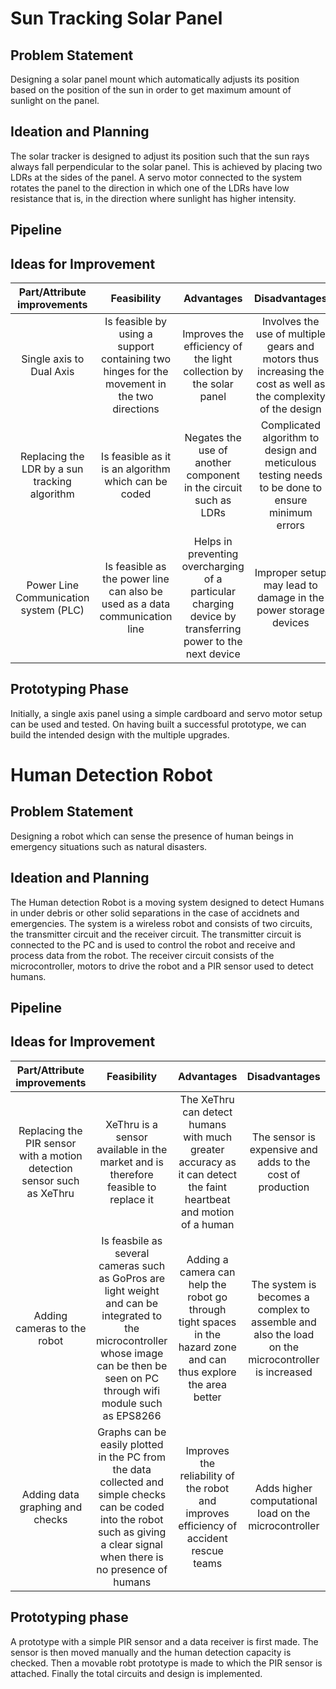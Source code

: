 # Sun Tracking Solar Panel

## Problem Statement 

Designing a solar panel mount which automatically adjusts its position based on the position of the sun in order to get maximum amount of sunlight on the panel.

## Ideation and Planning

The solar tracker is designed to adjust its position such that the sun rays always fall perpendicular to the solar panel. This is achieved by placing two LDRs at the sides of the panel. A servo motor connected to the system rotates the panel to the direction in which one of the LDRs have low resistance that is, in the direction where sunlight has higher intensity.

## Pipeline



## Ideas for Improvement

| Part/Attribute improvements | Feasibility | Advantages | Disadvantages |
| :---: | :---: | :---: | :---: |
| Single axis to Dual Axis | Is feasible by using a support containing two hinges for the movement in the two directions | Improves the efficiency of the light collection by the solar panel | Involves the use of multiple gears and motors thus increasing the cost as well as the complexity of the design |
| Replacing the LDR by a sun tracking algorithm | Is feasible as it is an algorithm which can be coded | Negates the use of another component in the circuit such as LDRs | Complicated algorithm to design and meticulous testing needs to be done to ensure minimum errors |
| Power Line Communication system (PLC) | Is feasible as the power line can also be used as a data communication line | Helps in preventing overcharging of a particular charging device by transferring power to the next device | Improper setup may lead to damage in the power storage devices |

## Prototyping Phase

Initially, a single axis panel using a simple cardboard and servo motor setup can be used and tested. On having built a successful prototype, we can build the intended design with the multiple upgrades.


# Human Detection Robot 

## Problem Statement

Designing a robot which can sense the presence of human beings in emergency situations such as natural disasters.

## Ideation and Planning

The Human detection Robot is a moving system designed to detect Humans in under debris or other solid separations in the case of accidnets and emergencies. The system is a wireless robot and consists of two circuits, the transmitter circuit and the receiver circuit. The transmitter circuit is connected to the PC and is used to control the robot and receive and process data from the robot. The receiver circuit consists of the microcontroller, motors to drive the robot and a PIR sensor used to detect humans.

## Pipeline

## Ideas for Improvement

| Part/Attribute improvements | Feasibility | Advantages | Disadvantages |
| :---: | :---: | :---: | :---: |
| Replacing the PIR sensor with a motion detection sensor such as XeThru | XeThru is a sensor available in the market and is therefore feasible to replace it | The XeThru can detect humans with much greater accuracy as it can detect the faint heartbeat and motion of a human | The sensor is expensive and adds to the cost of production |
| Adding cameras to the robot | Is feasbile as several cameras such as GoPros are light weight and can be integrated to the microcontroller whose image can be then be seen on PC through wifi module such as EPS8266 | Adding a camera can help the robot go through tight spaces in the hazard zone and can thus explore the area better | The system is becomes a complex to assemble and also the load on the microcontroller is increased |
| Adding data graphing and checks | Graphs can be easily plotted in the PC from the data collected and simple checks can be coded into the robot such as giving a clear signal when there is no presence of humans | Improves the reliability of the robot and improves efficiency of accident rescue teams | Adds higher computational load on the microcontroller |

## Prototyping phase

A prototype with a simple PIR sensor and a data receiver is first made. The sensor is then moved manually and the human detection capacity is checked. Then a movable robt prototype is made to which the PIR sensor is attached. Finally the total circuits and design is implemented.






